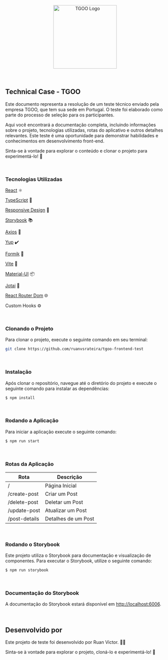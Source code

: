 [circleci-image]: https://img.shields.io/circleci/build/github/nestjs/nest/master?token=abc123def456

<p align="center">
  <img style="margin: auto" src="https://tgoo.world/images/tgoo.png" width="200" alt="TGOO Logo" />
</p>

<br />

## Technical Case - TGOO

Este documento representa a resolução de um teste técnico enviado pela empresa TGOO, que tem sua sede em Portugal. O teste foi elaborado como parte do processo de seleção para os participantes.

Aqui você encontrará a documentação completa, incluindo informações sobre o projeto, tecnologias utilizadas, rotas do aplicativo e outros detalhes relevantes. Este teste é uma oportunidade para demonstrar habilidades e conhecimentos em desenvolvimento front-end.

Sinta-se à vontade para explorar o conteúdo e clonar o projeto para experimentá-lo! 🚀

<br />

### Tecnologias Utilizadas

[React](https://reactjs.org/) ⚛️

[TypeScript](https://www.typescriptlang.org/) 🧪

[Responsive Design](https://developer.mozilla.org/en-US/docs/Web/CSS/CSS_Retina_Responsive_Image) 📱

[Storybook](https://storybook.js.org/) 📚

[Axios](https://axios-http.com/docs/intro) 🚀

[Yup](https://github.com/jquense/yup) ✔️

[Formik](https://formik.org/docs/overview) 📝

[Vite](https://vitejs.dev/guide/) 🚀

[Material-UI](https://mui.com/) 📦

[Jotai](https://docs.pmnd.rs/jotai/introduction) 🔌

[React Router Dom](https://reactrouter.com/en/main) 🌐

Custom Hooks ⚙️

<br />

### Clonando o Projeto

Para clonar o projeto, execute o seguinte comando em seu terminal:
```bash
git clone https://github.com/ruanvsrateira/tgoo-frontend-test
```

<br />

### Instalação

Após clonar o repositório, navegue até o diretório do projeto e execute o seguinte comando para instalar as dependências:

```bash
$ npm install
```

<br />

### Rodando a Aplicação

Para iniciar a aplicação execute o seguinte comando:
```bash
$ npm run start
```
<br />

### Rotas da Aplicação 

| Rota              | Descrição              |
|-------------------|------------------------|
| /                 | Página Inicial         |
| /create-post      | Criar um Post          |
| /delete-post      | Deletar um Post        |
| /update-post      | Atualizar um Post      |
| /post-details     | Detalhes de um Post    |

<br />

### Rodando o Storybook

Este projeto utiliza o Storybook para documentação e visualização de componentes. Para executar o Storybook, utilize o seguinte comando:

```bash
$ npm run storybook
```

<br />

### Documentação do Storybook

A documentação do Storybook estará disponível em [http://localhost:6006](http://localhost:6006).

<br />

## Desenvolvido por

Este projeto de teste foi desenvolvido por Ruan Victor. 👨‍💻

Sinta-se à vontade para explorar o projeto, cloná-lo e experimentá-lo! 🚀

